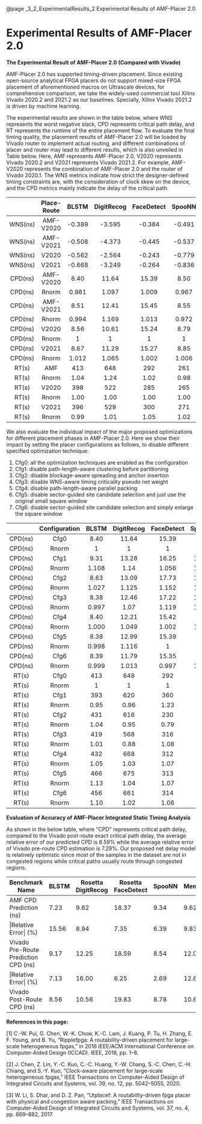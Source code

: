 @page _3_2_ExperimentalResults_2 Experimental Results of AMF-Placer 2.0
# Experimental Results of AMF-Placer 2.0

**The Experimental Result of AMF-Placer 2.0 (Compared with Vivado)**

AMF-Placer 2.0 has supported timing-driven placement. Since existing open-source analytical FPGA placers do not support mixed-size FPGA placement of aforementioned macros on Ultrascale devices, for comprehensive comparison, we take the widely-used commercial tool Xilinx Vivado 2020.2 and 2021.2 as our baselines. Specially, Xilinx Vivado 2021.2 is driven by machine learning.

The experimental results are shown in the table below, where WNS represents the worst negative slack, CPD represents critical path delay, and RT represents the runtime of the entire placement flow. To evaluate the final timing quality, the placement results of AMF-Placer 2.0 will be loaded by Vivado router to implement actual routing, and different combinations of placer and router may lead to different results, which is also unveiled in Table below. Here, AMF represents AMF-Placer 2.0, V2020 represents Vivado 2020.2 and V2021 represents Vivado 2021.2. For example, AMF-V2020 represents the combination of AMF-Placer 2.0 and the router of Vivado 2020.1. The WNS metrics indicate how strict the designer-defined timing constraints are, with the consideration of clock skew on the device, and the CPD metrics mainly indicate the delay of the critical path. 


|         | Place-Route | BLSTM  | DigitRecog | FaceDetect | SpooNN | MemN2N | MiniMap2 | OpenPiton | Average |
| :-----: | :---------: | :----: | :--------: | :--------: | :----: | :----: | :------: | :-------: | :-----: |
| WNS(ns) |  AMF-V2020  | -0.389 |   -3.595   |   -0.384   | -0.491 | -1.601 |  0.049   |  -2.310   |    -    |
| WNS(ns) |  AMF-V2021  | -0.508 |   -4.373   |   -0.445   | -0.537 | -1.665 |  0.001   |  -2.556   |    -    |
| WNS(ns) |    V2020    | -0.562 |   -2.564   |   -0.243   | -0.779 | -0.669 |  0.037   |  -2.159   |    -    |
| WNS(ns) |    V2021    | -0.668 |   -3.249   |   -0.264   | -0.836 | -0.732 |  0.070   |  -2.436   |    -    |
| CPD(ns) |  AMF-V2020  |  8.40  |   11.64    |   15.39    |  8.50  | 11.60  |   7.96   |   12.32   |    -    |
| CPD(ns) |    Rnorm    | 0.981  |   1.097    |   1.009    | 0.967  | 1.087  |  0.999   |   1.012   |  1.022  |
| CPD(ns) |  AMF-V2021  |  8.51  |   12.41    |   15.45    |  8.55  | 11.66  |   8.01   |   12.56   |    -    |
| CPD(ns) |    Rnorm    | 0.994  |   1.169    |   1.013    | 0.972  | 1.093  |  1.006   |   1.032   |  1.040  |
| CPD(ns) |    V2020    |  8.56  |   10.61    |   15.24    |  8.79  | 10.67  |   7.96   |   12.17   |    -    |
| CPD(ns) |    Rnorm    |   1    |     1      |     1      |   1    |   1    |    1     |     1     |    1    |
| CPD(ns) |    V2021    |  8.67  |   11.29    |   15.27    |  8.85  | 10.73  |   7.94   |   12.44   |    -    |
| CPD(ns) |    Rnorm    | 1.012  |   1.065    |   1.002    | 1.006  | 1.006  |  0.996   |   1.022   |  1.016  |
|  RT(s)  |     AMF     |  413   |    648     |    292     |  261   |  898   |   1166   |    679    |    -    |
|  RT(s)  |    Rnorm    |  1.04  |    1.24    |    1.02    |  0.98  |  1.38  |   1.07   |   1.22    |  1.14   |
|  RT(s)  |    V2020    |  398   |    522     |    285     |  265   |  650   |   1094   |    555    |    -    |
|  RT(s)  |    Rnorm    |  1.00  |    1.00    |    1.00    |  1.00  |  1.00  |   1.00   |   1.00    |  1.00   |
|  RT(s)  |    V2021    |  396   |    529     |    300     |  271   |  759   |   1031   |    630    |    -    |
|  RT(s)  |    Rnorm    |  0.99  |    1.01    |    1.05    |  1.02  |  1.17  |   0.94   |   1.14    |  1.05   |

We also evaluate the individual impact of the major proposed optimizations for different placement phases in AMF-Placer 2.0. Here we show their impact by setting the placer configurations as follows, to  disable different specified optimization technique:

1. Cfg0: all the optimization techniques are enabled as the configuration 
2. Cfg1: disable path-length-aware clustering before partitioning 
3. Cfg2: disable blockage-aware spreading and anchor insertion
4. Cfg3: disable WNS-aware timing criticality pseudo net weight 
5. Cfg4: disable path-length-aware parallel packing 
6. Cfg5: disable sector-guided site candidate selection and just use the original small square window
7. Cfg6: disable sector-guided site candidate selection and simply enlarge the square window


|         | Configuration | BLSTM | DigitRecog | FaceDetect | SpooNN | MemN2N | MiniMap2 | OpenPiton | Average |
| :-----: | :-----------: | :---: | :--------: | :--------: | :----: | :----: | :------: | :-------: | :-----: |
| CPD(ns) |     Cfg0      | 8.40  |   11.64    |   15.39    |  8.50  | 11.60  |   7.96   |   12.32   |    -    |
| CPD(ns) |     Rnorm     |   1   |     1      |     1      |   1    |   1    |    1     |     1     |    1    |
| CPD(ns) |     Cfg1      | 9.31  |   13.28    |   16.25    | 10.18  | 13.30  |   8.31   |   12.72   |    -    |
| CPD(ns) |     Rnorm     | 1.108 |    1.14    |   1.056    | 1.197  | 1.146  |  1.044   |   1.033   |  1.103  |
| CPD(ns) |     Cfg2      | 8.63  |   13.09    |   17.73    | 10.85  | 12.64  |   8.44   |   13.64   |    -    |
| CPD(ns) |     Rnorm     | 1.027 |   1.125    |   1.152    | 1.276  |  1.09  |   1.06   |   1.107   |  1.120  |
| CPD(ns) |     Cfg3      | 8.38  |   12.46    |   17.22    | 11.02  | 12.36  |   8.63   |   12.93   |    -    |
| CPD(ns) |     Rnorm     | 0.997 |    1.07    |   1.119    | 1.297  | 1.066  |  1.084   |   1.05    |  1.098  |
| CPD(ns) |     Cfg4      | 8.40  |   12.21    |   15.42    |  8.65  | 11.74  |   7.96   |   12.67   |    -    |
| CPD(ns) |     Rnorm     | 1.000 |   1.049    |   1.002    | 1.018  | 1.012  |  1.001   |   1.029   |  1.016  |
| CPD(ns) |     Cfg5      | 8.38  |   12.99    |   15.39    |  8.76  | 11.70  |   7.96   |   12.73   |    -    |
| CPD(ns) |     Rnorm     | 0.998 |   1.116    |     1      |  1.03  | 1.008  |    1     |   1.033   |  1.026  |
| CPD(ns) |     Cfg6      | 8.39  |   11.79    |   15.35    |  8.68  | 11.93  |   7.94   |   12.90   |    -    |
| CPD(ns) |     Rnorm     | 0.999 |   1.013    |   0.997    | 1.021  | 1.028  |  0.997   |   1.047   |  1.015  |
|  RT(s)  |     Cfg0      |  413  |    648     |    292     |  261   |  898   |   1166   |    679    |    -    |
|  RT(s)  |     Rnorm     |   1   |     1      |     1      |   1    |   1    |    1     |     1     |  1.00   |
|  RT(s)  |     Cfg1      |  393  |    620     |    360     |  229   |  913   |   1318   |    730    |    -    |
|  RT(s)  |     Rnorm     | 0.95  |    0.96    |    1.23    |  0.88  |  1.02  |   1.13   |   1.08    |  1.04   |
|  RT(s)  |     Cfg2      |  431  |    616     |    230     |  227   |  629   |   1223   |    604    |    -    |
|  RT(s)  |     Rnorm     | 1.04  |    0.95    |    0.79    |  0.87  |  0.7   |   1.05   |   0.89    |  0.90   |
|  RT(s)  |     Cfg3      |  419  |    568     |    316     |  232   |  846   |   1257   |    805    |    -    |
|  RT(s)  |     Rnorm     | 1.01  |    0.88    |    1.08    |  0.89  |  0.94  |   1.08   |   1.19    |  1.01   |
|  RT(s)  |     Cfg4      |  432  |    668     |    312     |  279   |  930   |   1304   |    727    |    -    |
|  RT(s)  |     Rnorm     | 1.05  |    1.03    |    1.07    |  1.07  |  1.04  |   1.12   |   1.07    |  1.06   |
|  RT(s)  |     Cfg5      |  466  |    675     |    313     |  274   |  779   |   1265   |    677    |         |
|  RT(s)  |     Rnorm     | 1.13  |    1.04    |    1.07    |  1.05  |  0.87  |   1.08   |     1     |  1.03   |
|  RT(s)  |     Cfg6      |  456  |    661     |    314     |  271   |  896   |   1288   |    756    |    -    |
|  RT(s)  |     Rnorm     | 1.10  |    1.02    |    1.08    |  1.04  |  1.00  |   1.10   |   1.11    |  1.06   |

**Evaluation of Accuracy of AMF-Placer Integrated Static Timing Analysis**

 As shown in the below table, where "CPD" represents critical path delay, compared to the Vivado post-route exact critical path delay, the average relative error of our predicted CPD is 8.59% while the average relative error of Vivado pre-route CPD estimation is 7.29%. Our proposed net delay model is relatively optimistic since most of the samples in the dataset are not in congested regions while critical paths usually route through congested regions.

| Benchmark Name                       | BLSTM | Rosetta  DigitRecog | Rosetta FaceDetect | SpooNN | MemN2N | Minimap2 | OpenPiton | Average |
| ------------------------------------ | ----- | ------------------- | ------------------ | ------ | ------ | -------- | --------- | ------- |
| AMF CPD Prediction (ns)              | 7.23  | 9.62                | 18.37              | 9.34   | 9.62   | 7.61     | 11.23     | -       |
| \|Relative Error\| (\%)              | 15.56 | 8.94                | 7.35               | 6.39   | 9.83   | 4.43     | 7.64      | 8.59    |
| Vivado Pre-Route Prediction CPD (ns) | 9.17  | 12.25               | 18.59              | 8.54   | 12.02  | 8.19     | 12.59     | -       |
| \|Relative Error\| (\%)              | 7.13  | 16.00               | 6.25               | 2.69   | 12.61  | 2.93     | 3.52      | 7.29    |
| Vivado Post-Route CPD (ns)           | 8.56  | 10.56               | 19.83              | 8.78   | 10.67  | 7.96     | 12.16     | -       |



**References in this page:**

\[1\] C.-W. Pui, G. Chen, W.-K. Chow, K.-C. Lam, J. Kuang, P. Tu, H. Zhang, E. F. Young, and B. Yu, “Ripplefpga: A routability-driven placement for large-scale heterogeneous fpgas,” in 2016 IEEE/ACM International Conference on Computer-Aided Design (ICCAD). IEEE, 2016, pp. 1–8.

\[2\] J. Chen, Z. Lin, Y.-C. Kuo, C.-C. Huang, Y.-W. Chang, S.-C. Chen, C.-H. Chiang, and S.-Y. Kuo, “Clock-aware placement for large-scale heterogeneous fpgas,” IEEE Transactions on Computer-Aided Design of Integrated Circuits and Systems, vol. 39, no. 12, pp. 5042–5055, 2020.

\[3\] W. Li, S. Dhar, and D. Z. Pan, “Utplacef: A routability-driven fpga placer with physical and congestion aware packing,” IEEE Transactions on Computer-Aided Design of Integrated Circuits and Systems, vol. 37, no. 4, pp. 869–882, 2017.